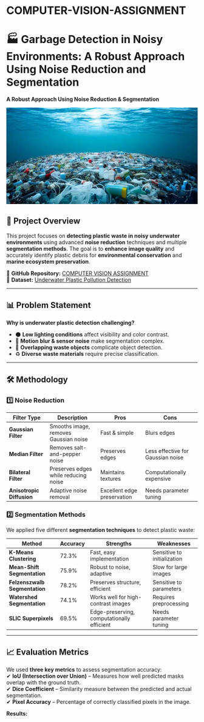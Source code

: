 # COMPUTER-VISION-ASSIGNMENT

# 🏭 Garbage Detection in Noisy Environments: A Robust Approach Using Noise Reduction and Segmentation
**A Robust Approach Using Noise Reduction & Segmentation**  

![Project Banner](dataset-cover.jpg)  

## 🚀 Project Overview  
This project focuses on **detecting plastic waste in noisy underwater environments** using advanced **noise reduction** techniques and multiple **segmentation methods**. The goal is to **enhance image quality** and accurately identify plastic debris for **environmental conservation** and **marine ecosystem preservation**.  

🔗 **GitHub Repository:** [COMPUTER VISION ASSIGNMENT](https://github.com/adityavvvn/COMPUTER-VISION-ASSIGNMENT)  
📂 **Dataset:** [Underwater Plastic Pollution Detection](https://www.kaggle.com/datasets/arnavs19/underwater-plastic-pollution-detection)  

---

## 📊 Problem Statement  
**Why is underwater plastic detection challenging?**  
- 🌑 **Low lighting conditions** affect visibility and color contrast.  
- 🌊 **Motion blur & sensor noise** make segmentation complex.  
- 🔄 **Overlapping waste objects** complicate object detection.  
- ♻️ **Diverse waste materials** require precise classification.  

---

## 🛠️ Methodology  

### **1️⃣ Noise Reduction**
| **Filter Type**       | **Description** | **Pros** | **Cons** |
|------------------|--------------|---------|--------|
| **Gaussian Filter** | Smooths image, removes Gaussian noise | Fast & simple | Blurs edges |
| **Median Filter** | Removes salt-and-pepper noise | Preserves edges | Less effective for Gaussian noise |
| **Bilateral Filter** | Preserves edges while reducing noise | Maintains textures | Computationally expensive |
| **Anisotropic Diffusion** | Adaptive noise removal | Excellent edge preservation | Needs parameter tuning |

### **2️⃣ Segmentation Methods**  
We applied five different **segmentation techniques** to detect plastic waste:  

| **Method** | **Accuracy** | **Strengths** | **Weaknesses** |
|------------|------------|----------------------------|----------------------|
| **K-Means Clustering** | 72.3% | Fast, easy implementation | Sensitive to initialization |
| **Mean-Shift Segmentation** | 75.9% | Robust to noise, adaptive | Slow for large images |
| **Felzenszwalb Segmentation** | 78.2% | Preserves structure, efficient | Sensitive to parameters |
| **Watershed Segmentation** | 74.1% | Works well for high-contrast images | Requires preprocessing |
| **SLIC Superpixels** | 69.5% | Edge-preserving, computationally efficient | Needs parameter tuning |

---

## 📈 Evaluation Metrics  
We used **three key metrics** to assess segmentation accuracy:  
✔ **IoU (Intersection over Union)** – Measures how well predicted masks overlap with the ground truth.  
✔ **Dice Coefficient** – Similarity measure between the predicted and actual segmentation.  
✔ **Pixel Accuracy** – Percentage of correctly classified pixels in the image.  

**Results:**  

